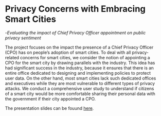 # Privacy Concerns with Embracing Smart Cities
  -*Evaluating the impact of Chief Privacy Officer appointment on public privacy sentiment*

The project focuses on the impact the presence of a Chief Privacy Officer (CPO) has on people’s adoption of smart cities. To deal with all privacy-related concerns for smart cities, we consider the notion of appointing a CPO for the smart city by drawing parallels with the industry. This idea has had significant success in the industry, because it ensures that there is an entire office dedicated to designing and implementing policies to protect user data. On the other hand, most smart cities lack such dedicated offices and executives while they are most vulnerable to different types of privacy attacks. We conduct a comprehensive user study to understand if citizens of a smart city would be more comfortable sharing their personal data with the government if their city appointed a CPO.

The presentation slides can be fouund [here](https://github.ncsu.edu/psharma9/priv-smart/blob/master/presentation.pptx).


